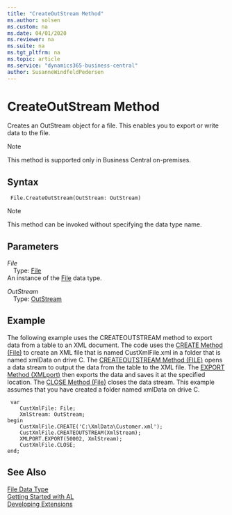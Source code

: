 ```yaml
---
title: "CreateOutStream Method"
ms.author: solsen
ms.custom: na
ms.date: 04/01/2020
ms.reviewer: na
ms.suite: na
ms.tgt_pltfrm: na
ms.topic: article
ms.service: "dynamics365-business-central"
author: SusanneWindfeldPedersen
---
```

[//]: # (START>DO_NOT_EDIT)
[//]: # (IMPORTANT:Do not edit any of the content between here and the END>DO_NOT_EDIT.)
[//]: # (Any modifications should be made in the .xml files in the ModernDev repo.)
# CreateOutStream Method
Creates an OutStream object for a file. This enables you to export or write data to the file.

> [!NOTE]
> This method is supported only in Business Central on-premises.

## Syntax
```
 File.CreateOutStream(OutStream: OutStream)
```
> [!NOTE]  
> This method can be invoked without specifying the data type name.  
## Parameters
*File*  
&emsp;Type: [File](file-data-type.md)  
An instance of the [File](file-data-type.md) data type.  

*OutStream*  
&emsp;Type: [OutStream](../outstream/outstream-data-type.md)  
  



[//]: # (IMPORTANT: END>DO_NOT_EDIT)

## Example  
 The following example uses the CREATEOUTSTREAM method to export data from a table to an XML document. The code uses the [CREATE Method \(File\)](../../methods-auto/file/file-create-method.md) to create an XML file that is named CustXmlFile.xml in a folder that is named xmlData on drive C. The [CREATEOUTSTREAM Method \(FILE\)](../../methods-auto/file/file-createoutstream-method.md) opens a data stream to output the data from the table to the XML file. The [EXPORT Method \(XMLport\)](../../methods-auto/xmlport/xmlport-export-method.md) then exports the data and saves it at the specified location. The [CLOSE Method \(File\)](../../methods-auto/file/file-close-method.md) closes the data stream. This example assumes that you have created a folder named xmlData on drive C. 

```
 var
    CustXmlFile: File;
    XmlStream: OutStream;
begin
    CustXmlFile.CREATE('C:\XmlData\Customer.xml');  
    CustXmlFile.CREATEOUTSTREAM(XmlStream);  
    XMLPORT.EXPORT(50002, XmlStream);  
    CustXmlFile.CLOSE;  
end;

```  

## See Also
[File Data Type](file-data-type.md)  
[Getting Started with AL](../../devenv-get-started.md)  
[Developing Extensions](../../devenv-dev-overview.md)